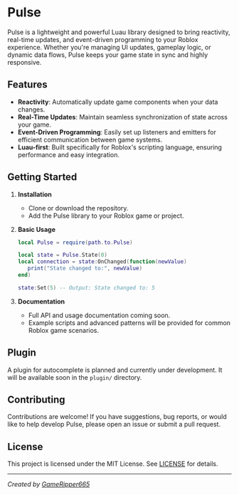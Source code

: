 # Pulse

Pulse is a lightweight and powerful Luau library designed to bring reactivity, real-time updates, and event-driven programming to your Roblox experience. Whether you're managing UI updates, gameplay logic, or dynamic data flows, Pulse keeps your game state in sync and highly responsive.

## Features

- **Reactivity**: Automatically update game components when your data changes.
- **Real-Time Updates**: Maintain seamless synchronization of state across your game.
- **Event-Driven Programming**: Easily set up listeners and emitters for efficient communication between game systems.
- **Luau-first**: Built specifically for Roblox's scripting language, ensuring performance and easy integration.

## Getting Started

1. **Installation**

   - Clone or download the repository.
   - Add the Pulse library to your Roblox game or project.

2. **Basic Usage**

   ```lua
   local Pulse = require(path.to.Pulse)

   local state = Pulse.State(0)
   local connection = state:OnChanged(function(newValue)
      print("State changed to:", newValue)
   end)

   state:Set(5) -- Output: State changed to: 5
   ```

3. **Documentation**

   - Full API and usage documentation coming soon.
   - Example scripts and advanced patterns will be provided for common Roblox game scenarios.

## Plugin

A plugin for autocomplete is planned and currently under development. It will be available soon in the `plugin/` directory.

## Contributing

Contributions are welcome! If you have suggestions, bug reports, or would like to help develop Pulse, please open an issue or submit a pull request.

## License

This project is licensed under the MIT License. See [LICENSE](LICENSE) for details.

---
*Created by [GameRipper665](https://github.com/GameRipper665)*
